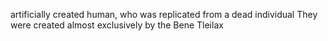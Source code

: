 artificially created human, who was replicated from a dead individual
They were created almost exclusively by the Bene Tleilax